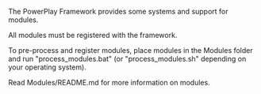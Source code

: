 The PowerPlay Framework provides some systems and support for modules.

All modules must be registered with the framework.

To pre-process and register modules, place modules in the Modules folder and run "process_modules.bat" (or "process_modules.sh" depending on your operating system).

Read Modules/README.md for more information on modules.